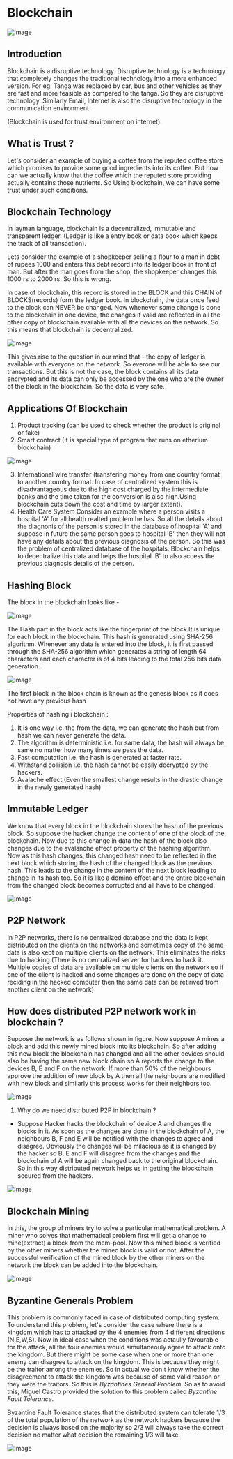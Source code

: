 # Blockchain

![image](https://images.idgesg.net/images/article/2017/10/fintech_financial_technology_blockchain_network_thinkstock_664868402-100739353-large.jpg)

## Introduction

Blockchain is a disruptive technology.
Disruptive technology is a technology that completely changes the traditional technology into a more enhanced version.
For eg: Tanga was replaced by car, bus and other vehicles as they are fast and more feasible as compared to the tanga. So they are disruptive technology. Similarly Email, Internet is also the disruptive technology in the communication environment.

(Blockchain is used for trust environment on internet).

## What is Trust ?

Let's consider an example of buying a coffee from the reputed coffee store which promises to provide some good ingredients into its coffee. But how can we actually know that the coffee which the reputed store providing actually contains those nutrients.
So Using blockchain, we can have some trust under such conditions.

## Blockchain Technology

In layman language, blockchain is a decentralized, immutable and transparent ledger.
(Ledger is like a entry book or data book which keeps the track of all transaction).

Lets consider the example of a shopkeeper selling a flour to a man in debt of rupees 1000 and enters this debt record into its ledger book in front of man. But after the man goes from the shop, the shopkeeper changes this 1000 rs to 2000 rs. So this is wrong.

In case of blockchain, this record is stored in the BLOCK and this CHAIN of BLOCKS(records) form the ledger book. In blockchain, the data once feed to the block can NEVER be changed.
Now whenever some change is done to the blockchain in one device, the changes if valid are reflected in all the other copy of blockchain available with all the devices on the network. So this means that blockchain is decentralized.

![image](https://github.com/Jigsaw-23122002/Blockchain/blob/master/Information/01.png)

This gives rise to the question in our mind that - the copy of ledger is available with everyone on the network. So everone will be able to see our transactions. But this is not the case, the block contains all its data encrypted and its data can only be accessed by the one who are the owner of the block in the blockchain. So the data is very safe.

## Applications Of Blockchain

1. Product tracking (can be used to check whether the product is original or fake)
2. Smart contract (It is special type of program that runs on etherium blockchain)

![image](https://github.com/Jigsaw-23122002/Blockchain/blob/master/Information/02.png)

3. International wire transfer (transfering money from one country format to another country format. In case of centralized system this is disadvantageous due to the high cost charged by the intermediate banks and the time taken for the conversion is also high.Using blockchain cuts down the cost and time by larger extent).
4. Health Care System
   Consider an example where a person visits a hospital 'A' for all health realted problem he has. So all the details about the diagnonis of the person is stored in the database of hospital 'A' and suppose in future the same person goes to hospital 'B' then they will not have any details about the previous diagnosis of the person. So this was the problem of centralized database of the hospitals.
   Blockchain helps to decentralize this data and helps the hospital 'B' to also access the previous diagnosis details of the person.

## Hashing Block

The block in the blockchain looks like -

![image](https://github.com/Jigsaw-23122002/Blockchain/blob/master/Information/03.png)

The Hash part in the block acts like the fingerprint of the block.It is unique for each block in the blockchain. This hash is generated using SHA-256 algorithm.
Whenever any data is entered into the block, it is first passed through the SHA-256 algorithm which generates a string of length 64 characters and each character is of 4 bits leading to the total 256 bits data generation.

![image](https://github.com/Jigsaw-23122002/Blockchain/blob/master/Information/04.png)

The first block in the block chain is known as the genesis block as it does not have any previous hash

Properties of hashing i blockchain :

1. It is one way i.e. the from the data, we can generate the hash but from hash we can never generate the data.
2. The algorithm is deterministic i.e. for same data, the hash will always be same no matter how many times we pass the data.
3. Fast computation i.e. the hash is generated at faster rate.
4. Withstand collision i.e. the hash cannot be easily decrypted by the hackers.
5. Avalache effect (Even the smallest change results in the drastic change in the newly generated hash)

## Immutable Ledger

We know that every block in the blockchain stores the hash of the previous block. So suppose the hacker change the content of one of the block of the blockchain. Now due to this change in data the hash of the block also changes due to the avalanche effect property of the hashing algorithm. Now as this hash changes, this changed hash need to be reflected in the next block which storing the hash of the changed block as the previous hash. This leads to the change in the content of the next block leading to change in its hash too. So it is like a domino effect and the entire blockchain from the changed block becomes corrupted and all have to be changed.

![image](https://github.com/Jigsaw-23122002/Blockchain/blob/master/Information/05.png)

## P2P Network

In P2P networks, there is no centralized database and the data is kept distributed on the clients on the networks and sometimes copy of the same data is also kept on multiple clients on the network.
This eliminates the risks due to hacking.(There is no centralized server for hackers to hack it. Multiple copies of data are available on multiple clients on the network so if one of the client is hacked and some changes are done on the copy of data reciding in the hacked computer then the same data can be retirived from another client on the network)

## How does distributed P2P network work in blockchain ?

Suppose the network is as follows shown in figure. Now suppose A mines a block and add this newly mined block into its blockchain. So after adding this new block the blockchain has changed and all the other devices should also be having the same new block chain so A reports the change to the devices B, E and F on the network. If more than 50% of the neighbours approve the addition of new block by A then all the neighbours are modified with new block and similarly this process works for their neighbors too.

![image](https://github.com/Jigsaw-23122002/Blockchain/blob/master/Information/06.png)

1. Why do we need distributed P2P in blockchain ?

- Suppose Hacker hacks the blockchain of device A and changes the blocks in it. As soon as the changes are done in the blockchain of A, the neighbours B, F and E will be notified with the changes to agree and disagree. Obviously the changes will be milacious as it is changed by the hacker so B, E and F will disagree from the changes and the blockchain of A will be again changed back to the original blockchain. So in this way distributed network helps us in getting the blockchain secured from the hackers.

![image](https://github.com/Jigsaw-23122002/Blockchain/blob/master/Information/07.png)

## Blockchain Mining

In this, the group of miners try to solve a particular mathematical problem. A miner who solves that mathematical problem first will get a chance to mine(extract) a block from the mem-pool. Now this mined block is verified by the other miners whether the mined block is valid or not. After the successful verification of the mined block by the other miners on the network the block can be added into the blockchain.

![image](https://github.com/Jigsaw-23122002/Blockchain/blob/master/Information/08.png)

## Byzantine Generals Problem

This problem is commonly faced in case of distributed computing system.
To understand this problem, let's consider the case where there is a kingdom which has to attacked by the 4 enemies from 4 different directions (N,E,W,S).
Now in ideal case when the conditions was actaully favourable for the attack, all the four enemies would simultaneouly agree to attack onto the kingdom.
But there might be some case when one or more than one enemy can disagree to attack on the kingdom. This is because they might be the traitor among the enemies.
So in actual we don't know whether the disagreement to attack the kingdom was because of some valid reason or they were the traitors.
So this is _Byzantines General Problem_.
So as to avoid this, Miguel Castro provided the solution to this problem called _Byzantine Fault Tolerance_.

Byzantine Fault Tolerance states that the distributed system can tolerate 1/3 of the total population of the network as the network hackers because the decision is always based on the majority so 2/3 will always take the correct decision no matter what decision the remaining 1/3 will take.

![image](https://github.com/Jigsaw-23122002/Blockchain/blob/master/Information/09.png)
